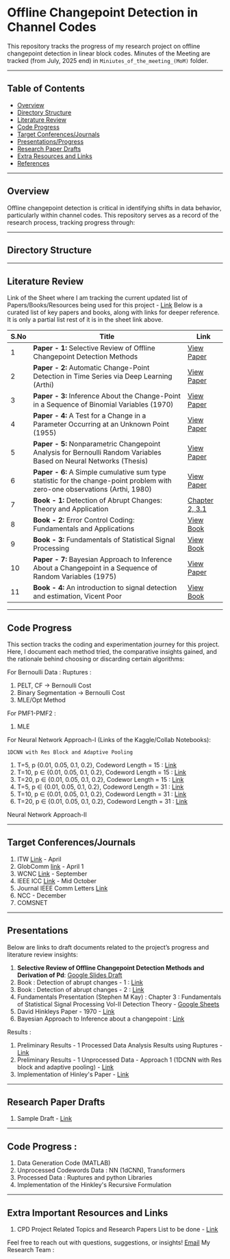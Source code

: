 # Offline Changepoint Detection in Channel Codes

This repository tracks the progress of my research project on offline changepoint detection in linear block codes.
Minutes of the Meeting are tracked (from July, 2025 end) in `Miniutes_of_the_meeting_(MoM)` folder. 

---

## Table of Contents
- [Overview](#Overview)
- [Directory Structure](#Directory-Structure)
- [Literature Review](#Literature-Review)
- [Code Progress](#Code-Progress)
- [Target Conferences/Journals](#Target-Conferences/Journals)
- [Presentations/Progress](#Presentations)
- [Research Paper Drafts](#Research-Paper-Drafts)
- [Extra Resources and Links](#Extra-Important-Resources-and-Links)
- [References](#References)


---

## Overview

Offline changepoint detection is critical in identifying shifts in data behavior, particularly within channel codes. This repository serves as a record of the research process, tracking progress through: 

---

## Directory Structure 





--- 
## Literature Review
Link of the Sheet where I am tracking the current updated list of Papers/Books/Resources being used for this project - [Link](https://docs.google.com/spreadsheets/d/1NH3iFS4BFo1hTYis5-IdWirP7EWbnc5gohk_1H-MvWg/edit?gid=0#gid=0)
Below is a curated list of key papers and books, along with links for deeper reference.
It is only a partial list rest of it is in the sheet link above. 

| **S.No** | **Title**                                                                           | **Link**                                                                                                 |
| -------- | ----------------------------------------------------------------------------------- | ------------------------------------------------------------------------------------------------------- |
| 1        | **Paper - 1:** Selective Review of Offline Changepoint Detection Methods            | [View Paper](https://www.sciencedirect.com/science/article/pii/S0165168419303494)                       |
| 2        | **Paper - 2:** Automatic Change-Point Detection in Time Series via Deep Learning (Arthi)   | [View Paper](https://arxiv.org/abs/2211.03860)                                                          |
| 3        | **Paper - 3:** Inference About the Change-Point in a Sequence of Binomial Variables (1970) | [View Paper](https://www.jstor.org/stable/2334766)                                                                                          |
| 4        | **Paper - 4:** A Test for a Change in a Parameter Occurring at an Unknown Point (1955)     | [View Paper](https://academic.oup.com/biomet/article-abstract/42/3-4/523/296358)                                                                                          |
| 5        | **Paper - 5:** Nonparametric Changepoint Analysis for Bernoulli Random Variables Based on Neural Networks (Thesis) | [View Paper](https://kluedo.ub.rptu.de/frontdoor/deliver/index/docId/2032/file/Final_Draft_October_14102008.pdf)      |
| 6        | **Paper - 6:** A Simple cumulative sum type statistic for the change-point problem with zero-one observations (Arthi, 1980) | [View Paper](https://www.jstor.org/stable/2335319)      |
| 7        | **Book - 1:** Detection of Abrupt Changes: Theory and Application                   | [Chapter 2, 3.1](https://people.irisa.fr/Michele.Basseville/kniga/kniga.pdf)                            |
| 8        | **Book - 2:** Error Control Coding: Fundamentals and Applications                   | [View Book](https://pg024ec.wordpress.com/wp-content/uploads/2013/09/error-control-coding-by-shu-lin.pdf)|
| 9        | **Book - 3:** Fundamentals of Statistical Signal Processing                         | [View Book]()                                                                                           |
| 10        | **Paper - 7:** Bayesian Approach to Inference About a Changepoint in a Sequence of Random Variables (1975)                         | [View Paper](https://www.jstor.org/stable/2335381?refreqid=fastly-default%3A81fef0d7415e79e63875176c864c8f65&seq=2)                                                                                           |
| 11        | **Book - 4:** An introduction to signal detection and estimation, Vicent Poor | [View Book]() 

---

## Code Progress 

This section tracks the coding and experimentation journey for this project. Here, I document each method tried, the comparative insights gained, and the rationale behind choosing or discarding certain algorithms:

For Bernoulli Data : 
Ruptures : 
1. PELT, CF -> Bernoulli Cost
2. Binary Segmentation -> Bernoulli Cost 
3. MLE/Opt Method 

For PMF1-PMF2 : 
1. MLE 

For Neural Network Approach-I (Links of the Kaggle/Collab Notebooks): 
```
1DCNN with Res Block and Adaptive Pooling
```
1. T=5, p {0.01, 0.05, 0.1, 0.2}, Codeword Length = 15 : [Link](https://www.kaggle.com/code/guneeshvats/t-5-cl-15)
2. T=10, p ∈ {0.01, 0.05, 0.1, 0.2}, Codeword Length = 15 : [Link](https://www.kaggle.com/code/guneeshvats/cpd-research-nn-approach-t-10-cl-15)
3. T=20, p ∈ {0.01, 0.05, 0.1, 0.2}, Codewor Length = 15 : [Link]()
4. T=5, p ∈ {0.01, 0.05, 0.1, 0.2}, Codeword Length = 31 : [Link]()
5. T=10, p ∈ {0.01, 0.05, 0.1, 0.2}, Codeword Length = 31 : [Link]()
6. T=20, p ∈ {0.01, 0.05, 0.1, 0.2}, Codeword Length = 31 : [Link]()

Neural Network Approach-II


---

## Target Conferences/Journals
1. ITW [Link]() - April 
2. GlobComm [link]() - April 1 
3. WCNC [Link]() - September 
4. IEEE ICC [Link]() - Mid October 
5. Journal IEEE Comm Letters [Link](https://www.comsoc.org/publications/journals/ieee-comml/ieee-communications-letters-submit-manuscript) 
6. NCC - December
7. COMSNET 


---
## Presentations

Below are links to draft documents related to the project’s progress and literature review insights:

1. **Selective Review of Offline Changepoint Detection Methods and Derivation of Pd**: [Google Slides Draft](https://docs.google.com/presentation/d/1yzx00AFN8aDG7L4OdEDbvaQSgfRj37CbkmYR_34oxAI/edit#slide=id.p)
2. Book : Detection of abrupt changes - 1 : [Link](https://docs.google.com/presentation/d/1PnksHSrUnm4IxZZjZRDIiH2pTVHfskBcWiLQSv_T2x0/edit?usp=sharing)
3. Book : Detection of abrupt changes - 2 : [Link](https://docs.google.com/presentation/d/1iXaYZVFk-exzLrhFkULLsp9rYov2lKB-wqtYYZgmQAg/edit?slide=id.g365fba041ae_0_227#slide=id.g365fba041ae_0_227)
4. Fundamentals Presentation (Stephen M Kay) : Chapter 3 : Fundamentals of Statistical Signal Processing Vol-II Detection Theory - [Google Sheets](https://docs.google.com/presentation/d/1lgZ_AjC37yOn1BTG8N3TQjbQZ_DMGhDRBksqX38kGpw/edit?slide=id.p#slide=id.p) 
5. David Hinkleys Paper - 1970 - [Link](https://docs.google.com/presentation/d/10IOkuVqAIMPgPNODWeXjyfC6MruyAOy3SdZtoe14s8A/edit?slide=id.p#slide=id.p)
6. Bayesian Approach to Inference about a changepoint : [Link](https://docs.google.com/presentation/d/1kav9KW3tlR1cqhAe5ZjEAPWfs7MjHPLMCOK41FYLdz4/edit?slide=id.p#slide=id.p)


Results : 

1. Preliminary Results - 1 Processed Data Analysis Results using Ruptures - [Link](https://docs.google.com/presentation/d/1wyRNPNR1VTmX5hlMlGAFHBnWoSIPuzE6qKK-2E9-rkI/edit?usp=sharing)
2. Preliminary Results - 1 Unprocessed Data - Approach 1 (1DCNN with Res block and adaptive pooling) - [Link](https://docs.google.com/presentation/d/1KcciWTHpWIijZlj-yCmJKgQ4REtyWrCr6Z5-QIe8WD8/edit?usp=sharing)
3. Implementation of Hinley's Paper - [Link]()

---
## Research Paper Drafts
1. Sample Draft - [Link](https://www.overleaf.com/8349162991grcjytshyrqg#9cd545)

---
## Code Progress : 
1. Data Generation Code (MATLAB)
2. Unprocessed Codewords Data : NN (1dCNN), Transformers
3. Processed Data : Ruptures and python Libraries
4. Implementation of the Hinkley's Recursive Formulation
---

## Extra Important Resources and Links
1. CPD Project Related Topics and Research Papers List to be done - [Link](https://docs.google.com/spreadsheets/d/1NDgSKFA3LEqDTNt4PL07NPiguZQqH2xJB_vK9ANAU-A/edit?gid=0#gid=0)

Feel free to reach out with questions, suggestions, or insights!
[Email](mailto:guneesh.vats@research.iiit.ac.in)
My Research Team : 
